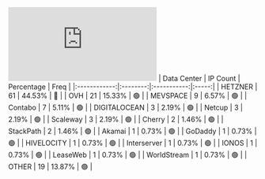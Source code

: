 ![Diagramm](https://github.com/obajay/StateSync-snapshots/blob/main/Projects/Quicksilver/1/README.md)
| Data Center | IP Count | Percentage | Freq |
|:------------:|:--------:|:-----------:|:-----:|
| HETZNER | 61 | 44.53% | 🔴 |
| OVH | 21 | 15.33% | 🟢 |
| MEVSPACE | 9 | 6.57% | 🟢 |
| Contabo | 7 | 5.11% | 🟢 |
| DIGITALOCEAN | 3 | 2.19% | 🟢 |
| Netcup | 3 | 2.19% | 🟢 |
| Scaleway | 3 | 2.19% | 🟢 |
| Cherry | 2 | 1.46% | 🟢 |
| StackPath | 2 | 1.46% | 🟢 |
| Akamai | 1 | 0.73% | 🟢 |
| GoDaddy | 1 | 0.73% | 🟢 |
| HIVELOCITY | 1 | 0.73% | 🟢 |
| Interserver | 1 | 0.73% | 🟢 |
| IONOS | 1 | 0.73% | 🟢 |
| LeaseWeb | 1 | 0.73% | 🟢 |
| WorldStream | 1 | 0.73% | 🟢 |
| OTHER | 19 | 13.87% | 🟢 |